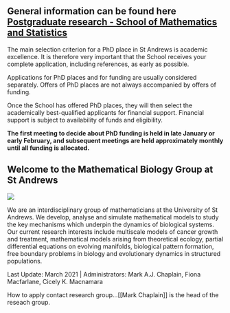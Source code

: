 ## General information can be found here [Postgraduate research - School of Mathematics and Statistics](https://www.st-andrews.ac.uk/mathematics-statistics/prospective/pgr/)

The main selection criterion for a PhD place in St Andrews is academic excellence. It is therefore very important that the School receives your complete application, including references, as early as possible.

Applications for PhD places and for funding are usually considered separately. Offers of PhD places are not always accompanied by offers of funding.

Once the School has offered PhD places, they will then select the academically best-qualified applicants for financial support. Financial support is subject to availability of funds and eligibility.

**The first meeting to decide about PhD funding is held in late January or early February, and subsequent meetings are held approximately monthly until all funding is allocated.**

## Welcome to the Mathematical Biology Group at St Andrews

![](http://www.mcs.st-and.ac.uk/mathbiol/images/image1_crop.jpeg)

We are an interdisciplinary group of mathematicians at the University of St Andrews. We develop, analyse and simulate mathematical models to study the key mechanisms which underpin the dynamics of biological systems. Our current research interests include multiscale models of cancer growth and treatment, mathematical models arising from theoretical ecology, partial differential equations on evolving manifolds, biological pattern formation, free boundary problems in biology and evolutionary dynamics in structured populations.

Last Update: March 2021 | Administrators: Mark A.J. Chaplain, Fiona Macfarlane, Cicely K. Macnamara

How to apply contact research group...[[Mark Chaplain]] is the head of the reseach group.

